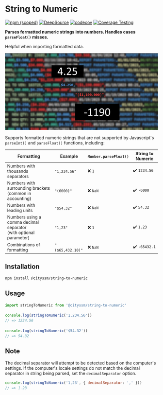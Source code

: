 # String to Numeric

[![npm (scoped)](https://img.shields.io/npm/v/@cityssm/string-to-numeric)](https://www.npmjs.com/package/@cityssm/string-to-numeric)
[![DeepSource](https://app.deepsource.com/gh/cityssm/string-to-numeric.svg/?label=active+issues&show_trend=true&token=rG6OhTeMrjbjhlPrScSXEKEL)](https://app.deepsource.com/gh/cityssm/string-to-numeric/)
[![codecov](https://codecov.io/gh/cityssm/string-to-numeric/graph/badge.svg?token=UGLDLEM3AW)](https://codecov.io/gh/cityssm/string-to-numeric)
[![Coverage Testing](https://github.com/cityssm/string-to-numeric/actions/workflows/coverage.yml/badge.svg)](https://github.com/cityssm/string-to-numeric/actions/workflows/coverage.yml)

**Parses formatted numeric strings into numbers. Handles cases `parseFloat()` misses.**

Helpful when importing formatted data.

![Screenshot of CSV File](docs/banner.png)

Supports formatted numeric strings that are not supported by Javascript's
`parseInt()` and `parseFloat()` functions, including:

| Formatting                                                              | Example          | `Number.parseFloat()` | String to Numeric |
| ----------------------------------------------------------------------- | ---------------- | --------------------- | ----------------- |
| Numbers with thousands separators                                       | `"1,234.56"`     | ❌ `1`                | ✔️ `1234.56`      |
| Numbers with surrounding brackets<br /> (common in accounting)          | `"(6000)"`       | ❌ `NaN`              | ✔️ `-6000`        |
| Numbers with leading units                                              | `"$54.32"`       | ❌ `NaN`              | ✔️ `54.32`        |
| Numbers using a comma decimal separator<br /> (with optional parameter) | `"1,23"`         | ❌ `1`                | ✔️ `1.23`         |
| Combinations of formatting                                              | `"($65,432.10)"` | ❌ `NaN`              | ✔️ `-65432.1`     |

## Installation

```sh
npm install @cityssm/string-to-numeric
```

## Usage

```javascript
import stringToNumeric from '@cityssm/string-to-numeric'

console.log(stringToNumeric('1,234.56'))
// => 1234.56

console.log(stringToNumeric('$54.32'))
// => 54.32
```

## Note

The decimal separator will attempt to be detected based on the computer's settings.
If the computer's locale settings do not match the decimal separator in string being parsed,
set the `decimalSeparator` option.

```javascript
console.log(stringToNumeric('1,23', { decimalSeparator: ',' }))
// => 1.23
```
